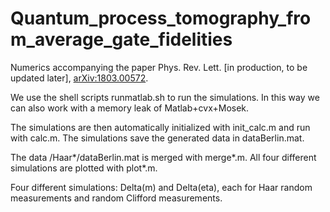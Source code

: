 # Quantum_process_tomography_from_average_gate_fidelities
Numerics accompanying the paper Phys. Rev. Lett. [in production, to be updated later], [arXiv:1803.00572](https://arxiv.org/abs/1803.00572). 

We use the shell scripts runmatlab.sh to run the simulations. In this way we can also work with a memory leak of Matlab+cvx+Mosek. 

The simulations are then automatically initialized with init_calc.m and run with calc.m. 
The simulations save the generated data in dataBerlin.mat. 

The data /Haar*/dataBerlin.mat is merged with merge*.m. 
All four different simulations are plotted with plot*.m. 

Four different simulations: Delta(m) and Delta(eta), each for Haar random measurements and random Clifford measurements. 
